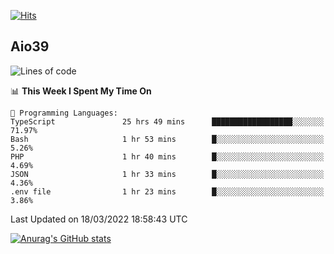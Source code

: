 [![Hits](https://hits.seeyoufarm.com/api/count/incr/badge.svg?url=https%3A%2F%2Fgithub.com%2Faio39&count_bg=%2339C5BB&title_bg=%23555555&icon=&icon_color=%23E7E7E7&title=hits&edge_flat=false)](https://hits.seeyoufarm.com)

## Aio39

<!--START_SECTION:waka-->
![Lines of code](https://img.shields.io/badge/From%20Hello%20World%20I%27ve%20Written-1%20Million%20lines%20of%20code-blue)

📊 **This Week I Spent My Time On** 

```text
💬 Programming Languages: 
TypeScript               25 hrs 49 mins      ██████████████████░░░░░░░   71.97% 
Bash                     1 hr 53 mins        █░░░░░░░░░░░░░░░░░░░░░░░░   5.26% 
PHP                      1 hr 40 mins        █░░░░░░░░░░░░░░░░░░░░░░░░   4.69% 
JSON                     1 hr 33 mins        █░░░░░░░░░░░░░░░░░░░░░░░░   4.36% 
.env file                1 hr 23 mins        █░░░░░░░░░░░░░░░░░░░░░░░░   3.86%

```


 Last Updated on 18/03/2022 18:58:43 UTC
<!--END_SECTION:waka-->
[![Anurag's GitHub stats](https://github-readme-stats.vercel.app/api?username=aio39)](https://github.com/anuraghazra/github-readme-stats)

<!--
**aio39/aio39** is a ✨ _special_ ✨ repository because its `README.md` (this file) appears on your GitHub profile.

Here are some ideas to get you started:

- 🔭 I’m currently working on ...
- 🌱 I’m currently learning ...
- 👯 I’m looking to collaborate on ...
- 🤔 I’m looking for help with ...
- 💬 Ask me about ...
- 📫 How to reach me: ...
- 😄 Pronouns: ...
- ⚡ Fun fact: ...
-->
